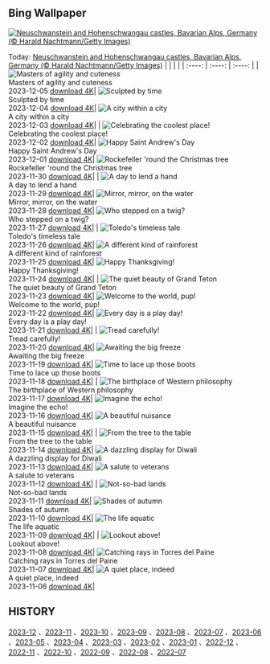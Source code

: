 ## Bing Wallpaper
[![Neuschwanstein and Hohenschwangau castles, Bavarian Alps, Germany (© Harald Nachtmann/Getty Images)](https://cn.bing.com/th?id=OHR.AlpsCastles_EN-US9735484506_UHD.jpg&w=1000)](https://cn.bing.com/th?id=OHR.AlpsCastles_EN-US9735484506_UHD.jpg&pid=hp&w=3840&h=2160&rs=1&c=4)

Today: [Neuschwanstein and Hohenschwangau castles, Bavarian Alps, Germany (© Harald Nachtmann/Getty Images)](https://cn.bing.com/th?id=OHR.AlpsCastles_EN-US9735484506_UHD.jpg&pid=hp&w=3840&h=2160&rs=1&c=4)
  |      |      |      |
| :----: | :----: | :----: |
| ![Masters of agility and cuteness](https://cn.bing.com/th?id=OHR.CheetahDay_EN-US6775219587_UHD.jpg&pid=hp&w=384&h=216&rs=1&c=4) <br/> Masters of agility and cuteness <br/> 2023-12-05  [download 4K](https://cn.bing.com/th?id=OHR.CheetahDay_EN-US6775219587_UHD.jpg&pid=hp&w=3840&h=2160&rs=1&c=4)| ![Sculpted by time](https://cn.bing.com/th?id=OHR.VermilionCliffs_EN-US9543863428_UHD.jpg&pid=hp&w=384&h=216&rs=1&c=4) <br/> Sculpted by time <br/> 2023-12-04  [download 4K](https://cn.bing.com/th?id=OHR.VermilionCliffs_EN-US9543863428_UHD.jpg&pid=hp&w=3840&h=2160&rs=1&c=4)| ![A city within a city](https://cn.bing.com/th?id=OHR.AngkorPark_EN-US8869976296_UHD.jpg&pid=hp&w=384&h=216&rs=1&c=4) <br/> A city within a city <br/> 2023-12-03  [download 4K](https://cn.bing.com/th?id=OHR.AngkorPark_EN-US8869976296_UHD.jpg&pid=hp&w=3840&h=2160&rs=1&c=4)|
| ![Celebrating the coolest place!](https://cn.bing.com/th?id=OHR.IcebergAntarctica_EN-US8733526190_UHD.jpg&pid=hp&w=384&h=216&rs=1&c=4) <br/> Celebrating the coolest place! <br/> 2023-12-02  [download 4K](https://cn.bing.com/th?id=OHR.IcebergAntarctica_EN-US8733526190_UHD.jpg&pid=hp&w=3840&h=2160&rs=1&c=4)| ![Happy Saint Andrew's Day](https://cn.bing.com/th?id=OHR.TrotternishStorr_EN-US4700593682_UHD.jpg&pid=hp&w=384&h=216&rs=1&c=4) <br/> Happy Saint Andrew's Day <br/> 2023-12-01  [download 4K](https://cn.bing.com/th?id=OHR.TrotternishStorr_EN-US4700593682_UHD.jpg&pid=hp&w=3840&h=2160&rs=1&c=4)| ![Rockefeller 'round the Christmas tree](https://cn.bing.com/th?id=OHR.TreeLighting_EN-US4396317497_UHD.jpg&pid=hp&w=384&h=216&rs=1&c=4) <br/> Rockefeller 'round the Christmas tree <br/> 2023-11-30  [download 4K](https://cn.bing.com/th?id=OHR.TreeLighting_EN-US4396317497_UHD.jpg&pid=hp&w=3840&h=2160&rs=1&c=4)|
| ![A day to lend a hand](https://cn.bing.com/th?id=OHR.HumanKindness_EN-US4254216907_UHD.jpg&pid=hp&w=384&h=216&rs=1&c=4) <br/> A day to lend a hand <br/> 2023-11-29  [download 4K](https://cn.bing.com/th?id=OHR.HumanKindness_EN-US4254216907_UHD.jpg&pid=hp&w=3840&h=2160&rs=1&c=4)| ![Mirror, mirror, on the water](https://cn.bing.com/th?id=OHR.RioNegro_EN-US4106999854_UHD.jpg&pid=hp&w=384&h=216&rs=1&c=4) <br/> Mirror, mirror, on the water <br/> 2023-11-28  [download 4K](https://cn.bing.com/th?id=OHR.RioNegro_EN-US4106999854_UHD.jpg&pid=hp&w=3840&h=2160&rs=1&c=4)| ![Who stepped on a twig?](https://cn.bing.com/th?id=OHR.BradgateFallow_EN-US3932725763_UHD.jpg&pid=hp&w=384&h=216&rs=1&c=4) <br/> Who stepped on a twig? <br/> 2023-11-27  [download 4K](https://cn.bing.com/th?id=OHR.BradgateFallow_EN-US3932725763_UHD.jpg&pid=hp&w=3840&h=2160&rs=1&c=4)|
| ![Toledo's timeless tale](https://cn.bing.com/th?id=OHR.TajoRiver_EN-US3801665254_UHD.jpg&pid=hp&w=384&h=216&rs=1&c=4) <br/> Toledo's timeless tale <br/> 2023-11-26  [download 4K](https://cn.bing.com/th?id=OHR.TajoRiver_EN-US3801665254_UHD.jpg&pid=hp&w=3840&h=2160&rs=1&c=4)| ![A different kind of rainforest](https://cn.bing.com/th?id=OHR.HallofMosses_EN-US3167567374_UHD.jpg&pid=hp&w=384&h=216&rs=1&c=4) <br/> A different kind of rainforest <br/> 2023-11-25  [download 4K](https://cn.bing.com/th?id=OHR.HallofMosses_EN-US3167567374_UHD.jpg&pid=hp&w=3840&h=2160&rs=1&c=4)| ![Happy Thanksgiving!](https://cn.bing.com/th?id=OHR.FlintCorn_EN-US2819178375_UHD.jpg&pid=hp&w=384&h=216&rs=1&c=4) <br/> Happy Thanksgiving! <br/> 2023-11-24  [download 4K](https://cn.bing.com/th?id=OHR.FlintCorn_EN-US2819178375_UHD.jpg&pid=hp&w=3840&h=2160&rs=1&c=4)|
| ![The quiet beauty of Grand Teton](https://cn.bing.com/th?id=OHR.SnakeRiverTeton_EN-US2749569171_UHD.jpg&pid=hp&w=384&h=216&rs=1&c=4) <br/> The quiet beauty of Grand Teton <br/> 2023-11-23  [download 4K](https://cn.bing.com/th?id=OHR.SnakeRiverTeton_EN-US2749569171_UHD.jpg&pid=hp&w=3840&h=2160&rs=1&c=4)| ![Welcome to the world, pup!](https://cn.bing.com/th?id=OHR.HelloSeal_EN-US2666982656_UHD.jpg&pid=hp&w=384&h=216&rs=1&c=4) <br/> Welcome to the world, pup! <br/> 2023-11-22  [download 4K](https://cn.bing.com/th?id=OHR.HelloSeal_EN-US2666982656_UHD.jpg&pid=hp&w=3840&h=2160&rs=1&c=4)| ![Every day is a play day!](https://cn.bing.com/th?id=OHR.ChapmanAdventure_EN-US2522291999_UHD.jpg&pid=hp&w=384&h=216&rs=1&c=4) <br/> Every day is a play day! <br/> 2023-11-21  [download 4K](https://cn.bing.com/th?id=OHR.ChapmanAdventure_EN-US2522291999_UHD.jpg&pid=hp&w=3840&h=2160&rs=1&c=4)|
| ![Tread carefully!](https://cn.bing.com/th?id=OHR.FrozenBog_EN-US2448711069_UHD.jpg&pid=hp&w=384&h=216&rs=1&c=4) <br/> Tread carefully! <br/> 2023-11-20  [download 4K](https://cn.bing.com/th?id=OHR.FrozenBog_EN-US2448711069_UHD.jpg&pid=hp&w=3840&h=2160&rs=1&c=4)| ![Awaiting the big freeze](https://cn.bing.com/th?id=OHR.MilsePolarBear_EN-US1615028560_UHD.jpg&pid=hp&w=384&h=216&rs=1&c=4) <br/> Awaiting the big freeze <br/> 2023-11-19  [download 4K](https://cn.bing.com/th?id=OHR.MilsePolarBear_EN-US1615028560_UHD.jpg&pid=hp&w=3840&h=2160&rs=1&c=4)| ![Time to lace up those boots](https://cn.bing.com/th?id=OHR.BadRiver_EN-US1270508214_UHD.jpg&pid=hp&w=384&h=216&rs=1&c=4) <br/> Time to lace up those boots <br/> 2023-11-18  [download 4K](https://cn.bing.com/th?id=OHR.BadRiver_EN-US1270508214_UHD.jpg&pid=hp&w=3840&h=2160&rs=1&c=4)|
| ![The birthplace of Western philosophy](https://cn.bing.com/th?id=OHR.AthensAcropolis_EN-US8385195396_UHD.jpg&pid=hp&w=384&h=216&rs=1&c=4) <br/> The birthplace of Western philosophy <br/> 2023-11-17  [download 4K](https://cn.bing.com/th?id=OHR.AthensAcropolis_EN-US8385195396_UHD.jpg&pid=hp&w=3840&h=2160&rs=1&c=4)| ![Imagine the echo!](https://cn.bing.com/th?id=OHR.SarekSweden_EN-US8292531624_UHD.jpg&pid=hp&w=384&h=216&rs=1&c=4) <br/> Imagine the echo! <br/> 2023-11-16  [download 4K](https://cn.bing.com/th?id=OHR.SarekSweden_EN-US8292531624_UHD.jpg&pid=hp&w=3840&h=2160&rs=1&c=4)| ![A beautiful nuisance](https://cn.bing.com/th?id=OHR.RussellLupines_EN-US8017518812_UHD.jpg&pid=hp&w=384&h=216&rs=1&c=4) <br/> A beautiful nuisance <br/> 2023-11-15  [download 4K](https://cn.bing.com/th?id=OHR.RussellLupines_EN-US8017518812_UHD.jpg&pid=hp&w=3840&h=2160&rs=1&c=4)|
| ![From the tree to the table](https://cn.bing.com/th?id=OHR.OliveOrchard_EN-US7903927729_UHD.jpg&pid=hp&w=384&h=216&rs=1&c=4) <br/> From the tree to the table <br/> 2023-11-14  [download 4K](https://cn.bing.com/th?id=OHR.OliveOrchard_EN-US7903927729_UHD.jpg&pid=hp&w=3840&h=2160&rs=1&c=4)| ![A dazzling display for Diwali](https://cn.bing.com/th?id=OHR.DiwaliAyodhya_EN-US7782727326_UHD.jpg&pid=hp&w=384&h=216&rs=1&c=4) <br/> A dazzling display for Diwali <br/> 2023-11-13  [download 4K](https://cn.bing.com/th?id=OHR.DiwaliAyodhya_EN-US7782727326_UHD.jpg&pid=hp&w=3840&h=2160&rs=1&c=4)| ![A salute to veterans](https://cn.bing.com/th?id=OHR.VeteransDayDC_EN-US7666353324_UHD.jpg&pid=hp&w=384&h=216&rs=1&c=4) <br/> A salute to veterans <br/> 2023-11-12  [download 4K](https://cn.bing.com/th?id=OHR.VeteransDayDC_EN-US7666353324_UHD.jpg&pid=hp&w=3840&h=2160&rs=1&c=4)|
| ![Not-so-bad lands](https://cn.bing.com/th?id=OHR.BadlandsSunrise_EN-US7576048436_UHD.jpg&pid=hp&w=384&h=216&rs=1&c=4) <br/> Not-so-bad lands <br/> 2023-11-11  [download 4K](https://cn.bing.com/th?id=OHR.BadlandsSunrise_EN-US7576048436_UHD.jpg&pid=hp&w=3840&h=2160&rs=1&c=4)| ![Shades of autumn](https://cn.bing.com/th?id=OHR.NorwayBirch_EN-US7497125692_UHD.jpg&pid=hp&w=384&h=216&rs=1&c=4) <br/> Shades of autumn <br/> 2023-11-10  [download 4K](https://cn.bing.com/th?id=OHR.NorwayBirch_EN-US7497125692_UHD.jpg&pid=hp&w=3840&h=2160&rs=1&c=4)| ![The life aquatic](https://cn.bing.com/th?id=OHR.ManateeMama_EN-US7376333243_UHD.jpg&pid=hp&w=384&h=216&rs=1&c=4) <br/> The life aquatic <br/> 2023-11-09  [download 4K](https://cn.bing.com/th?id=OHR.ManateeMama_EN-US7376333243_UHD.jpg&pid=hp&w=3840&h=2160&rs=1&c=4)|
| ![Lookout above!](https://cn.bing.com/th?id=OHR.KirkilaiTower_EN-US7178436226_UHD.jpg&pid=hp&w=384&h=216&rs=1&c=4) <br/> Lookout above! <br/> 2023-11-08  [download 4K](https://cn.bing.com/th?id=OHR.KirkilaiTower_EN-US7178436226_UHD.jpg&pid=hp&w=3840&h=2160&rs=1&c=4)| ![Catching rays in Torres del Paine](https://cn.bing.com/th?id=OHR.LagoPehoe_EN-US6983781896_UHD.jpg&pid=hp&w=384&h=216&rs=1&c=4) <br/> Catching rays in Torres del Paine <br/> 2023-11-07  [download 4K](https://cn.bing.com/th?id=OHR.LagoPehoe_EN-US6983781896_UHD.jpg&pid=hp&w=3840&h=2160&rs=1&c=4)| ![A quiet place, indeed](https://cn.bing.com/th?id=OHR.SilencioSpain_EN-US6874925537_UHD.jpg&pid=hp&w=384&h=216&rs=1&c=4) <br/> A quiet place, indeed <br/> 2023-11-06  [download 4K](https://cn.bing.com/th?id=OHR.SilencioSpain_EN-US6874925537_UHD.jpg&pid=hp&w=3840&h=2160&rs=1&c=4)|

  
  ## HISTORY
  [2023-12](https://github.com/Underglaze-Blue/bingwallpaper/tree/main/archive/2023-12/) 、[2023-11](https://github.com/Underglaze-Blue/bingwallpaper/tree/main/archive/2023-11/) 、[2023-10](https://github.com/Underglaze-Blue/bingwallpaper/tree/main/archive/2023-10/) 、[2023-09](https://github.com/Underglaze-Blue/bingwallpaper/tree/main/archive/2023-09/) 、[2023-08](https://github.com/Underglaze-Blue/bingwallpaper/tree/main/archive/2023-08/) 、[2023-07](https://github.com/Underglaze-Blue/bingwallpaper/tree/main/archive/2023-07/) 、[2023-06](https://github.com/Underglaze-Blue/bingwallpaper/tree/main/archive/2023-06/) 、[2023-05](https://github.com/Underglaze-Blue/bingwallpaper/tree/main/archive/2023-05/) 、[2023-04](https://github.com/Underglaze-Blue/bingwallpaper/tree/main/archive/2023-04/) 、[2023-03](https://github.com/Underglaze-Blue/bingwallpaper/tree/main/archive/2023-03/) 、[2023-02](https://github.com/Underglaze-Blue/bingwallpaper/tree/main/archive/2023-02/) 、[2023-01](https://github.com/Underglaze-Blue/bingwallpaper/tree/main/archive/2023-01/) 、[2022-12](https://github.com/Underglaze-Blue/bingwallpaper/tree/main/archive/2022-12/) 、[2022-11](https://github.com/Underglaze-Blue/bingwallpaper/tree/main/archive/2022-11/) 、[2022-10](https://github.com/Underglaze-Blue/bingwallpaper/tree/main/archive/2022-10/) 、[2022-09](https://github.com/Underglaze-Blue/bingwallpaper/tree/main/archive/2022-09/) 、[2022-08](https://github.com/Underglaze-Blue/bingwallpaper/tree/main/archive/2022-08/) 、[2022-07](https://github.com/Underglaze-Blue/bingwallpaper/tree/main/archive/2022-07/) 
